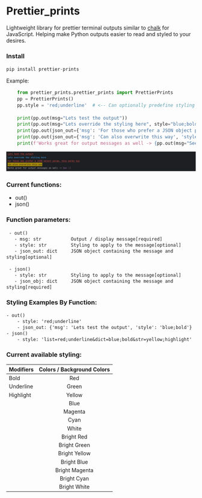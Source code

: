 # Prettier_prints

Lightweight library for prettier terminal outputs similar to [chalk](https://github.com/chalk/chalk) for JavaScript. 
Helping make Python outputs easier to read and styled to your desires.

### Install
```python
pip install prettier-prints
```

Example:
```python
    from prettier_prints.prettier_prints import PrettierPrints
    pp = PrettierPrints()
    pp.style = 'red;underline'  # <-- Can optionally predefine styling and can be overwritten

    print(pp.out(msg="Lets test the output"))
    print(pp.out(msg="Lets override the styling here", style="blue;bold"))
    print(pp.out(json_out={'msg': 'For those who prefer a JSON object param, this works too'}))
    print(pp.out(json_out={'msg': 'Can also overwrite this way', 'style': 'yellow;highlight'}))
    print(f'Works great for output messages as well -> {pp.out(msg="See :)", style="magenta")}')
```
![output image](https://github.com/PhantomLeak/prettier_prints/blob/main/print_output.png?raw=true)

### Current functions:
 - out()
 - json()

### Function parameters:
     - out()
       - msg: str           Output / display message[required]
       - style: str         Styling to apply to the message[optional]
       - json_out: dict     JSON object containing the message and styling[optional]

     - json()
       - style: str         Styling to apply to the message[optional]
       - json_obj: dict     JSON object containing the message and styling[required]
 
### Styling Examples By Function:
    - out()
        - style: 'red;underline'
        - json_out: {'msg': 'Lets test the output', 'style': 'blue;bold'}
    - json()
        - style: 'list=red;underline&dict=blue;bold&str=yellow;highlight'

### Current available styling:
| Modifiers | Colors / Background Colors |    
|:----------|:--------------------------:|
| Bold      |            Red             |
| Underline |           Green            | 
| Highlight |           Yellow           |
|           |            Blue            |
|           |          Magenta           |
|           |            Cyan            |
|           |           White            |
|           |         Bright Red         |
|           |        Bright Green        |
|           |       Bright Yellow        |
|           |        Bright Blue         |
|           |       Bright Magenta       |
|           |        Bright Cyan         |
|           |        Bright White        |

